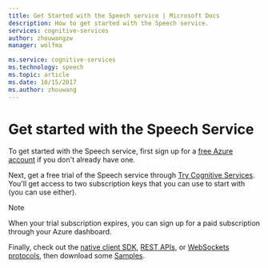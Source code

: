 ```yaml
---
title: Get Started with the Speech service | Microsoft Docs
description: How to get started with the Speech service.
services: cognitive-services
author: zhouwangzw
manager: wolfma

ms.service: cognitive-services
ms.technology: speech
ms.topic: article
ms.date: 10/15/2017
ms.author: zhouwang
---
```

# Get started with the Speech Service

To get started with the Speech service, first sign up for a [free Azure account](https://azure.microsoft.com/free/) if you don't already have one.

Next, get a free trial of the Speech service through [Try Cognitive Services](https://azure.microsoft.com/en-us/try/cognitive-services/). You'll get access to two subscription keys that you can use to start with (you can use either). 

> [!NOTE]
> When your trial subscription expires, you can sign up for a paid subscription through your Azure dashboard.

Finally, check out the [native client SDK](speech-sdk.md), [REST APIs](rest-apis.md), or [WebSockets protocols](websockets.md), then download some [Samples](samples.md).
